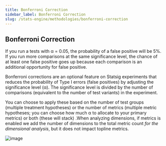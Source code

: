 ```yaml
---
title: Bonferroni Correction
sidebar_label: Bonferroni Correction
slug: /stats-engine/methodologies/bonferroni-correction
---
```


## Bonferroni Correction

If you run a tests with α = 0.05, the probability of a false positive will be 5%. If you run more comparisons at the same significance level, the chance of at least one false positive goes up because each comparison is an additional opportunity for false positive.

Bonferroni corrections are an optional feature on Statsig experiments that reduces the probability of Type I errors (false positives) by adjusting the significance level (α). The significance level is divided by the number of comparisons (equivalent to the number of test variants) in the experiment.

You can choose to apply these based on the number of test groups (multiple treatment hypotheses) or the number of metrics (multiple metric hypotheses; you can choose how much α to allocate to your primary metrics) or both (these will stack) .When analyzing dimensions, if metrics is enabled we add the number of dimensions to the total metric count *for the dimensional analysis*, but it does not impact topline metrics.  

![image](https://github.com/statsig-io/docs/assets/31516123/038d75eb-5745-4587-b180-86b88594ccb9)

